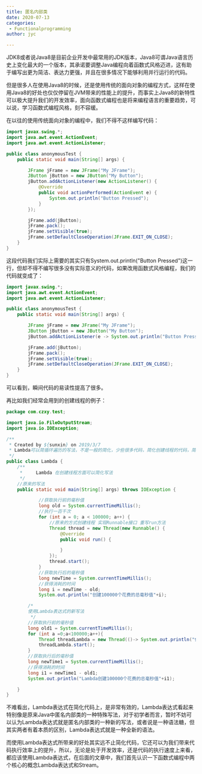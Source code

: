 ```yaml
---
title: 匿名内部类
date: 2020-07-13
categories:
 - Functionalprogramming
author: jyc

---
```


JDK8或者说Java8是目前企业开发中最常用的JDK版本，Java8可谓Java语言历史上变化最大的一个版本，其承诺要调整Java编程向着函数式风格迈进，这有助于编写出更为简洁、表达力更强，并且在很多情况下能够利用并行运行的代码。

但是很多人在使用Java8的时候，还是使用传统的面向对象的编程方式，这样在使用Java8的好处也仅仅停留在JVM带来的性能上的提升，而事实上Java8的新特性可以极大提升我们的开发效率，面向函数式编程也是将来编程语言的重要趋势，可以说，学习函数式编程风格，刻不容缓。

在以往的使用传统面向对象的编程中，我们不得不这样编写代码：

``` java
import javax.swing.*;
import java.awt.event.ActionEvent;
import java.awt.event.ActionListener;

public class anonymousTest {
    public static void main(String[] args) {

        JFrame jFrame = new JFrame("My JFrame");
        JButton jButton = new JButton("My Button");
        jButton.addActionListener(new ActionListener() {
            @Override
            public void actionPerformed(ActionEvent e) {
                System.out.println("Button Pressed");
            }
        });

        jFrame.add(jButton);
        jFrame.pack();
        jFrame.setVisible(true);
        jFrame.setDefaultCloseOperation(JFrame.EXIT_ON_CLOSE);
    }
}

```

这段代码我们实际上需要的其实只有System.out.println("Button Pressed")这一行，但却不得不编写很多没有实际意义的代码，如果改用函数式风格编程，我们的代码就变成了：

``` java
import javax.swing.*;
import java.awt.event.ActionEvent;
import java.awt.event.ActionListener;

public class anonymousTest {
    public static void main(String[] args) {

        JFrame jFrame = new JFrame("My JFrame");
        JButton jButton = new JButton("My Button");
        jButton.addActionListener(e -> System.out.println("Button Pressed"));

        jFrame.add(jButton);
        jFrame.pack();
        jFrame.setVisible(true);
        jFrame.setDefaultCloseOperation(JFrame.EXIT_ON_CLOSE);
    }
}
```

可以看到，瞬间代码的易读性提高了很多。

再比如我们经常会用到的创建线程的例子：

``` java
package com.czxy.test;

import java.io.FileOutputStream;
import java.io.IOException;

/**
 * Created by ${sunxin} on 2019/3/7
 * Lambda可以简循环遍历的写法，不是一般的简化，少些很多代码，简化创建线程的代码，简化以后的代码很少，不易懂，像前端javaScrpit
 */
public class Lambda {
    /**
     *     Lambda 在创建线程方面可以简化写法
     */
    //原来的写法
    public static void main(String[] args) throws IOException {

            //获取执行前的毫秒值
            long old = System.currentTimeMillis();
            //执行一百千次
            for (int a = 0; a < 100000; a++) {
                //原来的方式创建线程 实现Runnable接口 重写run方法
                Thread thread = new Thread(new Runnable() {
                    @Override
                    public void run() {

                    }
                });
                thread.start();
            }
            //获取执行后的毫秒值
            long newTime = System.currentTimeMillis();
            //获得消耗的时间
            long i = newTime - old;
            System.out.println("创建100000个花费的总毫秒值"+i);

        /*
        使用Lambda表达式的新写法
         */
        //获取执行前的毫秒值
        long old1 = System.currentTimeMillis();
        for (int a =0;a<100000;a++){
            Thread threadLambda = new Thread(()-> System.out.println("使用Lambda创建了线程了"));
            threadLambda.start();
        }
        //获取执行后的毫秒值
        long newTime1 = System.currentTimeMillis();
        //获得消耗的时间
        long i1 = newTime1 - old1;
        System.out.println("Lambda创建100000个花费的总毫秒值"+i1);

    }
}
```

不难看出，Lambda表达式在简化代码上，是非常有效的，Lambda表达式看起来特别像是原来Java中匿名内部类的一种特殊写法，对于初学者而言，暂时不妨可以认为Lambda表达式就是匿名内部类的一种新的写法，或者说是一种语法糖，但其实两者有着本质的区别，Lambda表达式就是一种全新的语法。

而使用Lambda表达式所带来的好处其实远不止简化代码，它还可以为我们带来代码执行效率上的提升，所以，无论是处于开发效率，还是代码的执行速度上来看，都应该使用Lambda表达式，在后面的文章中，我们首先认识一下函数式编程中两个核心的概念Lambda表达式和Stream。